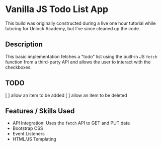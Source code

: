 # Vanilla JS Todo List App

This build was originally constructed during a live one hour tutorial while tutoring for Unlock Academy, but I've since cleaned up the code.

## Description
This basic implementation fetches a "todo" list using the built-in JS `fetch` function from a third-party API and allows the user to interact with the checkboxes.

## TODO
[ ] allow an item to be added
[ ] allow an item to be deleted

## Features / Skills Used
- API Integration: Uses the `fetch` API to GET and PUT data
- Bootstrap CSS
- Event Listeners
- HTML/JS Templating
  
